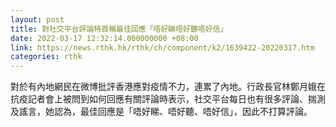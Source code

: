 ```yaml
---
layout: post
title: 對社交平台評論特首稱最佳回應「唔好睇唔好聽唔好信」
date: 2022-03-17 12:32:14.000000000 +08:00
link: https://news.rthk.hk/rthk/ch/component/k2/1639422-20220317.htm
categories: rthk
---
```


對於有內地網民在微博批評香港應對疫情不力，連累了內地。行政長官林鄭月娥在抗疫記者會上被問到如何回應有關評論時表示，社交平台每日也有很多評論、揣測及謠言，她認為，最佳回應是「唔好睇、唔好聽、唔好信」，因此不打算評論。
